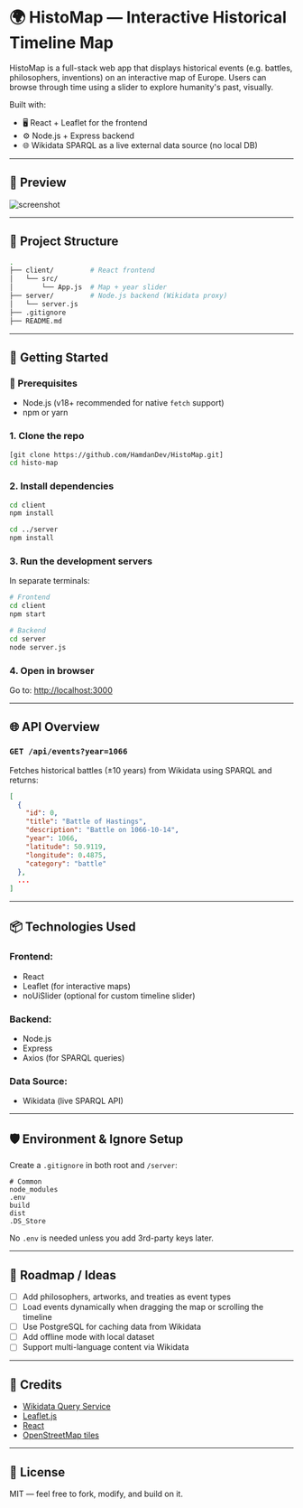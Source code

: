 # 🌍 HistoMap — Interactive Historical Timeline Map

HistoMap is a full-stack web app that displays historical events (e.g. battles, philosophers, inventions) on an interactive map of Europe. Users can browse through time using a slider to explore humanity's past, visually.

Built with:
- 🖥️ React + Leaflet for the frontend
- ⚙️ Node.js + Express backend
- 🌐 Wikidata SPARQL as a live external data source (no local DB)

---

## 📸 Preview

![screenshot](docs/preview.png) <!-- Add an image here later if you have one -->

---

## 📁 Project Structure

```bash
.
├── client/         # React frontend
│   └── src/
│       └── App.js  # Map + year slider
├── server/         # Node.js backend (Wikidata proxy)
│   └── server.js
├── .gitignore
├── README.md
```

---

## 🚀 Getting Started

### 🔧 Prerequisites

- Node.js (v18+ recommended for native `fetch` support)
- npm or yarn

### 1. Clone the repo

```bash
[git clone https://github.com/HamdanDev/HistoMap.git]
cd histo-map
```

### 2. Install dependencies

```bash
cd client
npm install

cd ../server
npm install
```

### 3. Run the development servers

In separate terminals:

```bash
# Frontend
cd client
npm start
```

```bash
# Backend
cd server
node server.js
```

### 4. Open in browser

Go to: [http://localhost:3000](http://localhost:3000)

---

## 🌐 API Overview

### `GET /api/events?year=1066`

Fetches historical battles (±10 years) from Wikidata using SPARQL and returns:

```json
[
  {
    "id": 0,
    "title": "Battle of Hastings",
    "description": "Battle on 1066-10-14",
    "year": 1066,
    "latitude": 50.9119,
    "longitude": 0.4875,
    "category": "battle"
  },
  ...
]
```

---

## 📦 Technologies Used

### Frontend:
- React
- Leaflet (for interactive maps)
- noUiSlider (optional for custom timeline slider)

### Backend:
- Node.js
- Express
- Axios (for SPARQL queries)

### Data Source:
- Wikidata (live SPARQL API)

---

## 🛡️ Environment & Ignore Setup

Create a `.gitignore` in both root and `/server`:

```gitignore
# Common
node_modules
.env
build
dist
.DS_Store
```

No `.env` is needed unless you add 3rd-party keys later.

---

## 📌 Roadmap / Ideas

- [ ] Add philosophers, artworks, and treaties as event types
- [ ] Load events dynamically when dragging the map or scrolling the timeline
- [ ] Use PostgreSQL for caching data from Wikidata
- [ ] Add offline mode with local dataset
- [ ] Support multi-language content via Wikidata

---

## 🧠 Credits

- [Wikidata Query Service](https://query.wikidata.org/)
- [Leaflet.js](https://leafletjs.com/)
- [React](https://react.dev/)
- [OpenStreetMap tiles](https://www.openstreetmap.org/)

---

## 📜 License

MIT — feel free to fork, modify, and build on it.
